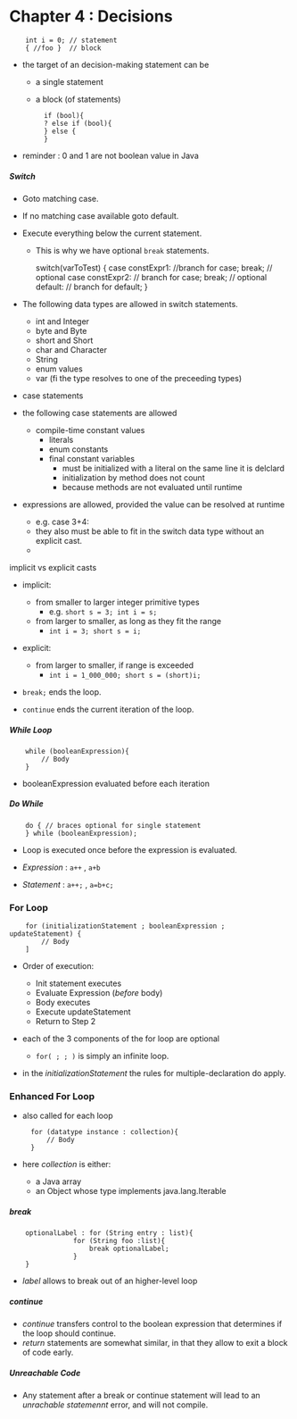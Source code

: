 # Chapter 4 : Decisions

        int i = 0; // statement
        { //foo }  // block

* the target of an decision-making statement can be
    * a single statement
    * a block (of statements)
    
            if (bool){
            ? else if (bool){
            } else {
            }
            
* reminder : 0 and 1 are not boolean value in Java

##### Switch
* Goto matching case.
* If no matching case available goto default.
* Execute everything below the current statement.
    * This is why we have optional `break` statements.

        switch(varToTest) {
            case constExpr1:
                //branch for case;
                break; // optional
            case constExpr2:
                // branch for case;
                break; // optional
            default:
                // branch for default;
        }

* The following data types are allowed in switch statements.
    * int and Integer
    * byte and Byte
    * short and Short
    * char and Character
    * String
    * enum values
    * var (fi the type resolves to one of the preceeding types)
    
* case statements
* the following case statements are allowed
    * compile-time constant values
        * literals
        * enum constants
        * final constant variables
            * must be initialized with a literal on the same line it is delclard
            * initialization by method does not count
            * because methods are not evaluated until runtime
* expressions are allowed, provided the value can be resolved at runtime
    * e.g. case 3+4:
    * they also must be able to fit in the switch data type without an explicit cast.
    * 

implicit vs explicit casts
* implicit:
    * from smaller to larger integer primitive types
        * e.g. `short s = 3; int i = s;`
    * from larger to smaller, as long as they fit the range
        * `int i = 3; short s = i;`
* explicit:
    * from larger to smaller, if range is exceeded
        * `int i = 1_000_000; short s = (short)i;`


*  `break;` ends the loop.
* `continue` ends the current iteration of the loop.

##### While Loop

        while (booleanExpression){
            // Body
        }
        
* booleanExpression evaluated before each iteration

##### Do While

        do { // braces optional for single statement 
        } while (booleanExpression);

* Loop is executed once before the expression is evaluated.

* _Expression_ : `a++` , `a+b`
* _Statement_ : `a++;` , `a=b+c;`


### For Loop

        for (initializationStatement ; booleanExpression ; updateStatement) {
            // Body
        ]
        
* Order of execution:
    * Init statement executes
    * Evaluate Expression (_before_ body)
    * Body executes
    * Execute updateStatement
    * Return to Step 2
    
* each of the 3 components of the for loop are optional
    * `for( ; ; )` is simply an infinite loop.
* in the _initializationStatement_ the rules for multiple-declaration do apply.

### Enhanced For Loop
* also called for each loop

        for (datatype instance : collection){
            // Body
        }
    
* here _collection_ is either:
    * a Java array
    * an Object whose type implements java.lang.Iterable

##### break
        optionalLabel : for (String entry : list){
                    for (String foo :list){
                        break optionalLabel;
                    }
        }

* _label_ allows to break out of an higher-level loop

##### continue
* _continue_ transfers control to the boolean expression that determines 
if the loop should continue.
* _return_ statements are somewhat similar, 
in that they allow to exit a block of code early.

##### Unreachable Code
* Any statement after a break or continue statement will lead to an 
_unrachable statemennt_ error, and will not compile.

